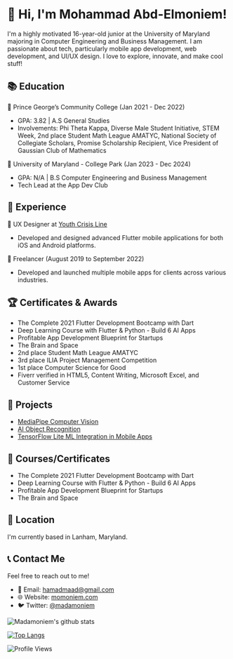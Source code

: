 # 👋 Hi, I'm Mohammad Abd-Elmoniem!

I'm a highly motivated 16-year-old junior at the University of Maryland majoring in Computer Engineering and Business Management. I am passionate about tech, particularly mobile app development, web development, and UI/UX design. I love to explore, innovate, and make cool stuff!

## 📚 Education

🔹 Prince George’s Community College (Jan 2021 - Dec 2022)
- GPA: 3.82 | A.S General Studies
- Involvements: Phi Theta Kappa, Diverse Male Student Initiative, STEM Week, 2nd place Student Math League AMATYC, National Society of Collegiate Scholars, Promise Scholarship Recipient, Vice President of Gaussian Club of Mathematics

🔹 University of Maryland - College Park (Jan 2023 - Dec 2024)
- GPA: N/A | B.S Computer Engineering and Business Management
- Tech Lead at the App Dev Club

## 💼 Experience

🔸 UX Designer at [Youth Crisis Line](https://www.youthcrisisline.com/)
- Developed and designed advanced Flutter mobile applications for both iOS and Android platforms.

🔸 Freelancer (August 2019 to September 2022)
- Developed and launched multiple mobile apps for clients across various industries.

## 🏆 Certificates & Awards

- The Complete 2021 Flutter Development Bootcamp with Dart
- Deep Learning Course with Flutter & Python - Build 6 AI Apps
- Profitable App Development Blueprint for Startups
- The Brain and Space
- 2nd place Student Math League AMATYC
- 3rd place ILIA Project Management Competition
- 1st place Computer Science for Good
- Fiverr verified in HTML5, Content Writing, Microsoft Excel, and Customer Service

## 🚀 Projects

- [MediaPipe Computer Vision](https://github.com/mediapipe-computer-vision)
- [AI Object Recognition](https://github.com/ai-object-recognition)
- [TensorFlow Lite ML Integration in Mobile Apps](https://github.com/tensorflow-lite)

## 📖 Courses/Certificates

- The Complete 2021 Flutter Development Bootcamp with Dart
- Deep Learning Course with Flutter & Python - Build 6 AI Apps
- Profitable App Development Blueprint for Startups
- The Brain and Space

## 📍 Location

I'm currently based in Lanham, Maryland.

## 📞 Contact Me

Feel free to reach out to me!
- 📧 Email: [hamadmaad@gmail.com](mailto:hamadmaad@gmail.com)
- 🌐 Website: [momoniem.com](https://momoniem.com/)
- 🐦 Twitter: [@madamoniem](https://twitter.com/madamoniem)


![Madamoniem's github stats](https://github-readme-stats.vercel.app/api?username=madamoniem&theme=tokyonight&show_icons=true)


[![Top Langs](https://github-readme-stats.vercel.app/api/top-langs/?username=madamoniem&theme=tokyonight&langs_count=8?theme=tokyonight)](https://github.com/anuraghazra/github-readme-stats)

![Profile Views](https://komarev.com/ghpvc/?username=madamoniem&color=grey)
